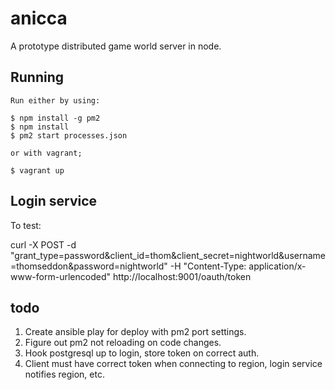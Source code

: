 # anicca #

A prototype distributed game world server in node.

## Running ##

    Run either by using:

    $ npm install -g pm2
    $ npm install
    $ pm2 start processes.json

    or with vagrant;

    $ vagrant up

## Login service ##

To test:

curl -X POST -d "grant_type=password&client_id=thom&client_secret=nightworld&username=thomseddon&password=nightworld" -H "Content-Type: application/x-www-form-urlencoded" http://localhost:9001/oauth/token

## todo ##

1. Create ansible play for deploy with pm2 port settings.
2. Figure out pm2 not reloading on code changes.
3. Hook postgresql up to login, store token on correct auth.
4. Client must have correct token when connecting to region, login service notifies region, etc.
